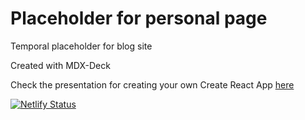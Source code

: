 # Placeholder for personal page

Temporal placeholder for blog site

Created with MDX-Deck

Check the presentation for creating your own Create React App [here](http:/sra.mau.sh)

[![Netlify Status](https://api.netlify.com/api/v1/badges/c0e20aa0-f9e1-4781-accb-562898917b37/deploy-status)](https://app.netlify.com/sites/festive-hamilton-e4ce37/deploys)
